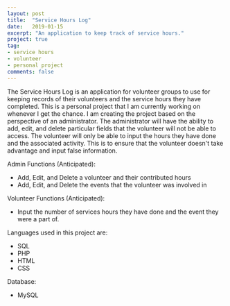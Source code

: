```yaml
---
layout: post
title:  "Service Hours Log"
date:   2019-01-15
excerpt: "An application to keep track of service hours."
project: true
tag:
- service hours
- volunteer
- personal project
comments: false
---
```


The Service Hours Log is an application for volunteer groups to use for keeping records of their volunteers and the service hours they have completed. This is a personal project that I am currently working on whenever I get the chance. I am creating the project based on the perspective of an administrator. The administrator will have the ability to add, edit, and delete particular fields that the volunteer will not be able to access. The volunteer will only be able to input the hours they have done and the associated activity. This is to ensure that the volunteer doesn't take advantage and input false information.

Admin Functions (Anticipated):
* Add, Edit, and Delete a volunteer and their contributed hours
* Add, Edit, and Delete the events that the volunteer was involved in

Volunteer Functions (Anticipated):
* Input the number of services hours they have done and the event they were a part of.

Languages used in this project are:
* SQL
* PHP
* HTML
* CSS

Database:
* MySQL
